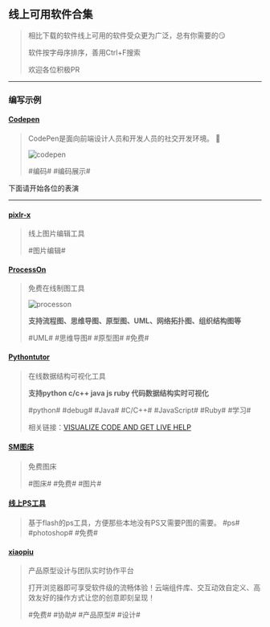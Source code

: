 ## 线上可用软件合集

> 相比下载的软件线上可用的软件受众更为广泛，总有你需要的😏
> 
> 软件按字母序排序，善用Ctrl+F搜索
> 
> 欢迎各位积极PR

---

### 编写示例

<!--Template
↓↓↓↓↓模板，从下面一行开始复制
#### [这里写软件名称](这里写软件官网地址，其他的写简介里)

> 这里写软件简介。
> 
> 如果有特殊要求也写这里，用**加粗**。
> 
> #这里写关键词# #关键词之间记得用空格隔开#
> 
> 相关链接：[这里写网站名称，没有可不写相关链接](这里写网站链接)
↑↑↑↑↑复制到上面一行为止
-->

#### [Codepen](https://codepen.io/)

> CodePen是面向前端设计人员和开发人员的社交开发环境。 👋
> 
> ![codepen](https://static.codepen.io/assets/home/projects-screenshot-467e7f59383af0f15a7800660f84cf9544837140d29f8f6336099799dd32afd7.png)
> 
> #编码# #编码展示#
> 

下面请开始各位的表演

---

#### [pixlr-x](https://pixlr.com/x/)

> 线上图片编辑工具
> 
> #图片编辑#

#### [ProcessOn](https://processon.com)

> 免费在线制图工具
> 
> ![processon](https://www.processon.com/assets/images/tour/flow4.png)
>
> **支持流程图、思维导图、原型图、UML、网络拓扑图、组织结构图等**
> 
> #UML# #思维导图# #原型图# #免费#

#### [Pythontutor](http://www.pythontutor.com)

> 在线数据结构可视化工具
> 
> **支持python c/c++ java js ruby 代码数据结构实时可视化**
> 
> #python# #debug# #Java# #C/C++# #JavaScript# #Ruby# #学习#
> 
> 相关链接：[VISUALIZE CODE AND GET LIVE HELP](http://www.pythontutor.com)

#### [SM图床](https://sm.ms/)

> 免费图床
>
> #图床# #免费# #图片#

#### [线上PS工具](https://www.uupoop.com/)

> 基于flash的ps工具，方便那些本地没有PS又需要P图的需要。
> #ps# #photoshop# #免费#


#### [xiaopiu](https://www.xiaopiu.com)

> 产品原型设计与团队实时协作平台
> 
> 打开浏览器即可享受软件级的流畅体验！云端组件库、交互动效自定义、高效友好的操作方式让您的创意即刻呈现！
> 
> #免费# #协助# #产品原型# #设计#
> 
